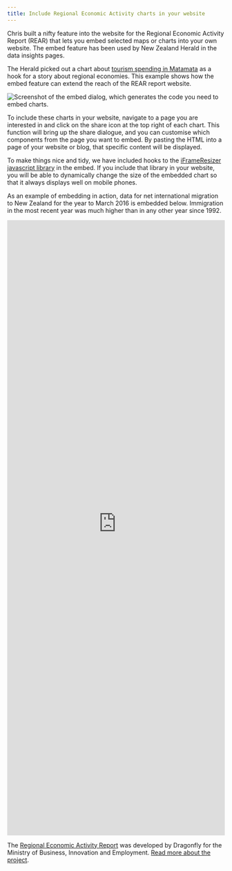 ```yaml
---
title: Include Regional Economic Activity charts in your website
---
```

Chris built a nifty feature into the website for the Regional Economic Activity Report (REAR) that lets you embed
selected maps or charts into your own website. The embed feature has been used by New Zealand Herald in the data insights pages.

<!--more-->

The Herald picked out a chart about [tourism spending in Matamata](http://insights.nzherald.co.nz/article/new-zealand-regional-economy) as a hook for a story about regional economies. This example shows how the embed feature can extend the reach of the REAR report website.

![Screenshot of the embed dialog, which generates the code you need to embed charts.](/news/2016-03-11-embed/embed.png)

To include these charts in your website, navigate to a page you are interested in and click on the share icon at the top right
of each chart. This function will bring up the share dialogue, and you can customise which components from the page you want to embed. By pasting the HTML into a page of your website or blog, that specific content will be displayed.

To make things nice and tidy, we have included hooks to the [iFrameResizer javascript library](http://davidjbradshaw.github.io/iframe-resizer/) in the embed. If you include that library in your website, you will be able to dynamically change the size of the embedded chart so that it always displays well on mobile phones.

As an example of embedding in action, data for net international migration to New Zealand for the year to March 2016 is embedded below. Immigration in the most recent year was much higher than in any other year since 1992.

<style>iframe{width:100%}</style>
<iframe src="https://teal-skua-dev.dragonfly.co.nz/theme/international-migration/a/timeseries/2016/new-zealand/?embed=dynamic%26intersection=hide" frameborder="0" scrolling="no" marginheight="0" marginwidth="0" width="600" height="1424"></iframe>
<script>iFrameResize()</script>

The [Regional Economic Activity Report](http://webrear.mbie.govt.nz/summary/new-zealand) was developed by Dragonfly for the Ministry of Business, Innovation and Employment. [Read more about the project](https://www.dragonfly.co.nz/work/webrear-case-study.html).
